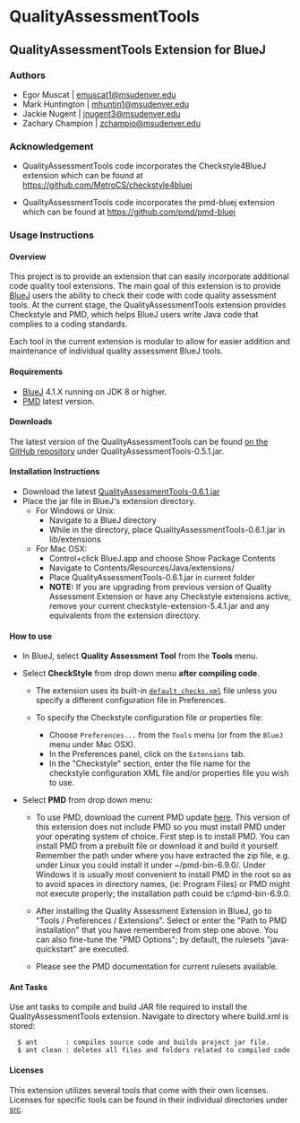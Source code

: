 # QualityAssessmentTools

## QualityAssessmentTools Extension for BlueJ

### Authors
* Egor Muscat | emuscat1@msudenver.edu
* Mark Huntington | mhuntin1@msudenver.edu
* Jackie Nugent | jnugent3@msudenver.edu
* Zachary Champion | zchampio@msudenver.edu

### Acknowledgement
* QualityAssessmentTools code incorporates the Checkstyle4BlueJ extension which can be found at https://github.com/MetroCS/checkstyle4bluej

* QualityAssessmentTools code incorporates the pmd-bluej extension which can be found at https://github.com/pmd/pmd-bluej

### Usage Instructions

#### Overview
This project is to provide an extension that can easily incorporate additional code quality tool extensions.
The main goal of this extension is to provide [BlueJ](https://bluej.org/) users the ability to check their code with code quality assessment tools. At the current stage, the QualityAssessmentTools extension provides Checkstyle and PMD, which helps BlueJ users write Java code that complies to a coding standards. 

Each tool in the current extension is modular to allow for easier addition and maintenance of individual quality assessment BlueJ tools.  

#### Requirements
* [BlueJ](https://bluej.org/) 4.1.X running on JDK 8 or higher.
* [PMD](https://sourceforge.net/projects/pmd/files/pmd/) latest version.

#### Downloads
The latest version of the QualityAssessmentTools can be found [on the GitHub repository](https://github.com/SoftwareExtensionRenovators/QualityAssessmentTools)
under QualityAssessmentTools-0.5.1.jar.

#### Installation Instructions
* Download the latest [QualityAssessmentTools-0.6.1.jar](https://github.com/SoftwareExtensionRenovators/QualityAssessmentTools/blob/master/QualityAssessmentTools-0.6.1.jar)
* Place the jar file in BlueJ's extension directory.
  * For Windows or Unix:
    * Navigate to a BlueJ directory
    * While in the directory, place QualityAssessmentTools-0.6.1.jar in lib/extensions
  * For Mac OSX:
    * Control+click BlueJ.app and choose Show Package Contents
    * Navigate to Contents/Resources/Java/extensions/
    * Place QualityAssessmentTools-0.6.1.jar in current folder
    * **NOTE:** If you are upgrading from previous version of Quality Assessment Extension or have any Checkstyle extensions active, remove your current checkstyle-extension-5.4.1.jar and any equivalents from the extension directory.

#### How to use
* In BlueJ, select **Quality Assessment Tool** from the **Tools** menu.
* Select **CheckStyle** from drop down menu **after compiling code**.
  * The extension uses its built-in [`default_checks.xml`](https://github.com/MetroCS/checkstyle4bluej/blob/master/docs/default_checks.xml) file unless you specify a different configuration file in Preferences.

  * To specify the Checkstyle configuration file or properties file:
    * Choose `Preferences...` from the `Tools` menu (or from the `BlueJ` menu under Mac OSX).
    * In the Preferences panel, click on the `Extensions` tab.
    * In the "Checkstyle" section, enter the file name for the checkstyle configuration XML file and/or properties file you wish to use.
* Select **PMD** from drop down menu:

  * To use PMD, download the current PMD update [here](https://sourceforge.net/projects/pmd/files/pmd/6.9.0). This version of this extension does not include PMD so you must install PMD under your operating system of choice. First step is to install PMD. You can install PMD from a prebuilt file or download it and build it yourself. Remember the path under where you have extracted the zip file, e.g. under Linux you could install it under ~/pmd-bin-6.9.0/. Under Windows it is usually most convenient to install PMD in the root so as to avoid spaces in directory names, (ie: Program Files) or PMD might not execute properly; the installation path could be c:\pmd-bin-6.9.0\.
  
  * After installing the Quality Assessment Extension in BlueJ, go to "Tools / Preferences / Extensions". Select or enter the    "Path to PMD installation" that you have remembered from step one above. You can also fine-tune the "PMD Options"; by default, the rulesets "java-quickstart" are executed.
  
  * Please see the PMD documentation for current rulesets available.
  
#### Ant Tasks

Use ant tasks to compile and build JAR file required to install the QualityAssessmentTools extension.  Navigate to directory where build.xml is stored:  
      
      $ ant       : compiles source code and builds project jar file. 
      $ ant clean : deletes all files and folders related to compiled code

#### Licenses

This extension utilizes several tools that come with their own licenses.  Licenses for specific tools can be found in their individual directories under [src](https://github.com/SoftwareExtensionRenovators/QualityAssessmentTools/tree/master/src/QAT/com/SoftwareExtensionRenovators/toolbox).
